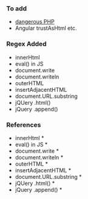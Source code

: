 ### To add
* [dangerous PHP](https://www.eukhost.com/blog/webhosting/dangerous-php-functions-must-be-disabled)
* Angular trustAsHtml etc.

### Regex Added
* innerHtml
* eval() in JS
* document.write
* document.writeln
* outerHTML
* insertAdjacentHTML
* document.URL.substring
* jQUery .html()
* jQuery .append()

### References
* innerHtml
    * 
* eval() in JS
    * 
* document.write
    * 
* document.writeln
    * 
* outerHTML
    * 
* insertAdjacentHTML
    * 
* document.URL.substring
    * 
* jQUery .html()
    * 
* jQuery .append()
    * 